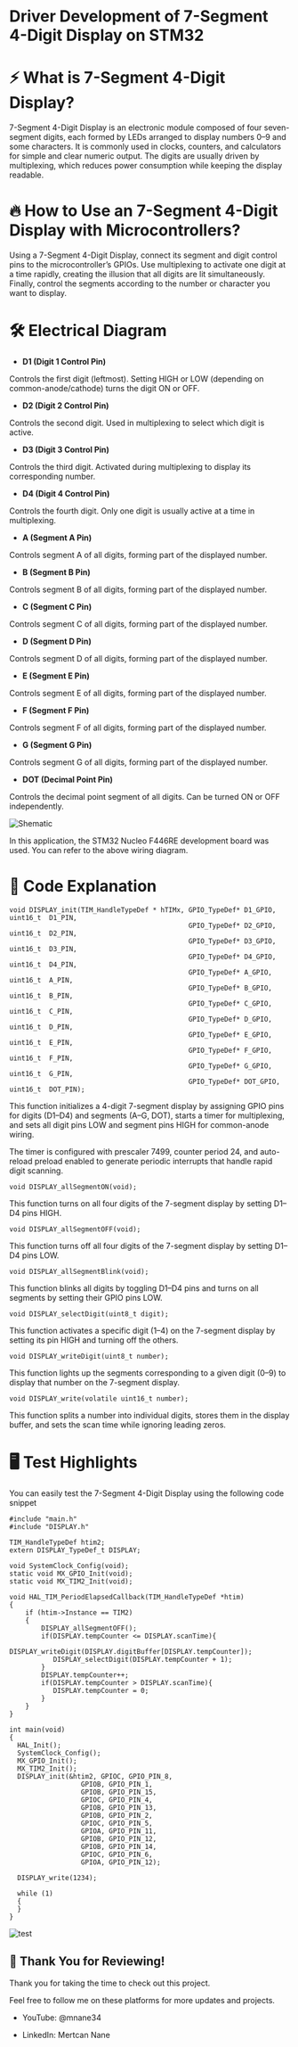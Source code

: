 # Driver Development of 7-Segment 4-Digit Display on STM32 

# ⚡ What is 7-Segment 4-Digit Display?

7-Segment 4-Digit Display is an electronic module composed of four seven-segment digits, each formed by LEDs arranged to display numbers 0–9 and some characters. It is commonly used in clocks, counters, and calculators for simple and clear numeric output. The digits are usually driven by multiplexing, which reduces power consumption while keeping the display readable.

# 🔥 How to Use an 7-Segment 4-Digit Display with Microcontrollers?

Using a 7-Segment 4-Digit Display, connect its segment and digit control pins to the microcontroller’s GPIOs. Use multiplexing to activate one digit at a time rapidly, creating the illusion that all digits are lit simultaneously. Finally, control the segments according to the number or character you want to display.

# 🛠️ Electrical Diagram

- **D1 (Digit 1 Control Pin)**<br>

Controls the first digit (leftmost). Setting HIGH or LOW (depending on common-anode/cathode) turns the digit ON or OFF.

- **D2 (Digit 2 Control Pin)**<br>

Controls the second digit. Used in multiplexing to select which digit is active.

- **D3 (Digit 3 Control Pin)**<br>

Controls the third digit. Activated during multiplexing to display its corresponding number.

- **D4 (Digit 4 Control Pin)**<br>

Controls the fourth digit. Only one digit is usually active at a time in multiplexing.

- **A (Segment A Pin)**<br>

Controls segment A of all digits, forming part of the displayed number.

- **B (Segment B Pin)**<br>

Controls segment B of all digits, forming part of the displayed number.

- **C (Segment C Pin)**<br>

Controls segment C of all digits, forming part of the displayed number.

- **D (Segment D Pin)**<br>

Controls segment D of all digits, forming part of the displayed number.

- **E (Segment E Pin)**<br>

Controls segment E of all digits, forming part of the displayed number.

- **F (Segment F Pin)**<br>

Controls segment F of all digits, forming part of the displayed number.

- **G (Segment G Pin)**<br>

Controls segment G of all digits, forming part of the displayed number.

- **DOT (Decimal Point Pin)**<br>

Controls the decimal point segment of all digits. Can be turned ON or OFF independently.

![Shematic](images/shematic.png)

In this application, the STM32 Nucleo F446RE development board was used. You can refer to the above wiring diagram.

# 🚀 Code Explanation

<pre><code class="language-c">void DISPLAY_init(TIM_HandleTypeDef * hTIMx, GPIO_TypeDef* D1_GPIO, uint16_t  D1_PIN,
										     GPIO_TypeDef* D2_GPIO, uint16_t  D2_PIN,
										     GPIO_TypeDef* D3_GPIO, uint16_t  D3_PIN,
										     GPIO_TypeDef* D4_GPIO, uint16_t  D4_PIN,
										     GPIO_TypeDef* A_GPIO, uint16_t  A_PIN,
										     GPIO_TypeDef* B_GPIO, uint16_t  B_PIN,
										     GPIO_TypeDef* C_GPIO, uint16_t  C_PIN,
										     GPIO_TypeDef* D_GPIO, uint16_t  D_PIN,
										     GPIO_TypeDef* E_GPIO, uint16_t  E_PIN,
										     GPIO_TypeDef* F_GPIO, uint16_t  F_PIN,
										     GPIO_TypeDef* G_GPIO, uint16_t  G_PIN,
										     GPIO_TypeDef* DOT_GPIO, uint16_t  DOT_PIN);
</code></pre>

This function initializes a 4-digit 7-segment display by assigning GPIO pins for digits (D1–D4) and segments (A–G, DOT), starts a timer for multiplexing, and sets all digit pins LOW and segment pins HIGH for common-anode wiring.

The timer is configured with prescaler 7499, counter period 24, and auto-reload preload enabled to generate periodic interrupts that handle rapid digit scanning.

<pre><code class="language-c">void DISPLAY_allSegmentON(void);
</code></pre>

This function turns on all four digits of the 7-segment display by setting D1–D4 pins HIGH.

<pre><code class="language-c">void DISPLAY_allSegmentOFF(void);
</code></pre>

This function turns off all four digits of the 7-segment display by setting D1–D4 pins LOW.

<pre><code class="language-c">void DISPLAY_allSegmentBlink(void);
</code></pre>

This function blinks all digits by toggling D1–D4 pins and turns on all segments by setting their GPIO pins LOW.

<pre><code class="language-c">void DISPLAY_selectDigit(uint8_t digit);
</code></pre>

This function activates a specific digit (1–4) on the 7-segment display by setting its pin HIGH and turning off the others.

<pre><code class="language-c">void DISPLAY_writeDigit(uint8_t number);
</code></pre>

This function lights up the segments corresponding to a given digit (0–9) to display that number on the 7-segment display.

<pre><code class="language-c">void DISPLAY_write(volatile uint16_t number);
</code></pre>

This function splits a number into individual digits, stores them in the display buffer, and sets the scan time while ignoring leading zeros.

# 🖥️ Test Highlights

You can easily test the 7-Segment 4-Digit Display using the following code snippet

<pre><code class="language-c">#include "main.h"
#include "DISPLAY.h"

TIM_HandleTypeDef htim2;
extern DISPLAY_TypeDef_t DISPLAY;

void SystemClock_Config(void);
static void MX_GPIO_Init(void);
static void MX_TIM2_Init(void);

void HAL_TIM_PeriodElapsedCallback(TIM_HandleTypeDef *htim)
{
    if (htim->Instance == TIM2)
    {
    	DISPLAY_allSegmentOFF();
    	if(DISPLAY.tempCounter <= DISPLAY.scanTime){
    	   DISPLAY_writeDigit(DISPLAY.digitBuffer[DISPLAY.tempCounter]);
    	   DISPLAY_selectDigit(DISPLAY.tempCounter + 1);
    	}
    	DISPLAY.tempCounter++;
    	if(DISPLAY.tempCounter > DISPLAY.scanTime){
    	   DISPLAY.tempCounter = 0;
    	}
    }
}

int main(void)
{
  HAL_Init();
  SystemClock_Config();
  MX_GPIO_Init();
  MX_TIM2_Init();
  DISPLAY_init(&htim2, GPIOC, GPIO_PIN_8,
		  	      GPIOB, GPIO_PIN_1,
			      GPIOB, GPIO_PIN_15,
			      GPIOC, GPIO_PIN_4,
			      GPIOB, GPIO_PIN_13,
			      GPIOB, GPIO_PIN_2,
			      GPIOC, GPIO_PIN_5,
			      GPIOA, GPIO_PIN_11,
			      GPIOB, GPIO_PIN_12,
			      GPIOB, GPIO_PIN_14,
			      GPIOC, GPIO_PIN_6,
			      GPIOA, GPIO_PIN_12);

  DISPLAY_write(1234);

  while (1)
  {
  }
}
</code></pre>

![test](images/test.jpg)

## 🎉 Thank You for Reviewing!

Thank you for taking the time to check out this project.

Feel free to follow me on these platforms for more updates and projects.

- YouTube: @mnane34

- LinkedIn: Mertcan Nane